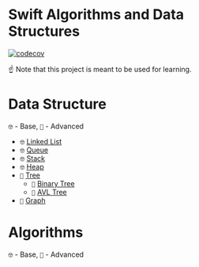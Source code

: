 # Swift Algorithms and Data Structures
[![codecov](https://codecov.io.svg)](https://codecov.io)

☝ Note that this project is meant to be used for learning.

# Data Structure

`🤓` - Base, `🥸` - Advanced

* `🤓` [Linked List](src/data-structures/linked-list)
* `🤓` [Queue](src/data-structures/queue)
* `🤓` [Stack](src/data-structures/stack)
* `🤓` [Heap](src/data-structures/heap)
* `🥸` [Tree](src/data-structures/trie)
  * `🥸` [Binary Tree](src/data-structures/tree/binary-search-tree)
  * `🥸` [AVL Tree](src/data-structures/tree/avl-tree)
* `🥸` [Graph](src/data-structures/graph)

# Algorithms

`🤓` - Base, `🥸` - Advanced
